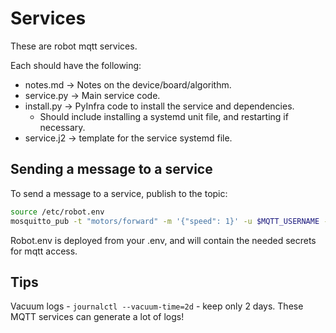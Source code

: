# Services

These are robot mqtt services.

Each should have the following:

- notes.md -> Notes on the device/board/algorithm.
- service.py -> Main service code.
- install.py -> PyInfra code to install the service and dependencies.
    - Should include installing a systemd unit file, and restarting if necessary.
- service.j2 -> template for the service systemd file.

## Sending a message to a service

To send a message to a service, publish to the topic:

```bash
source /etc/robot.env
mosquitto_pub -t "motors/forward" -m '{"speed": 1}' -u $MQTT_USERNAME -P $MQTT_PASSWORD
```

Robot.env is deployed from your .env, and will contain the needed secrets for mqtt access.

## Tips

Vacuum logs - `journalctl --vacuum-time=2d` - keep only 2 days. These MQTT services can generate a lot of logs!
